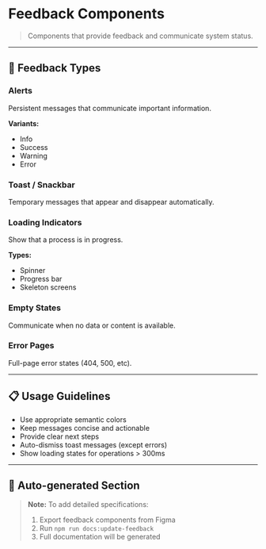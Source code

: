 # Feedback Components

> Components that provide feedback and communicate system status.

---

## 💬 Feedback Types

### Alerts
Persistent messages that communicate important information.

**Variants:**
- Info
- Success
- Warning
- Error

### Toast / Snackbar
Temporary messages that appear and disappear automatically.

### Loading Indicators
Show that a process is in progress.

**Types:**
- Spinner
- Progress bar
- Skeleton screens

### Empty States
Communicate when no data or content is available.

### Error Pages
Full-page error states (404, 500, etc).

---

## 📋 Usage Guidelines

- Use appropriate semantic colors
- Keep messages concise and actionable
- Provide clear next steps
- Auto-dismiss toast messages (except errors)
- Show loading states for operations > 300ms

---

## 🔄 Auto-generated Section

> **Note:** To add detailed specifications:
> 1. Export feedback components from Figma
> 2. Run `npm run docs:update-feedback`
> 3. Full documentation will be generated
